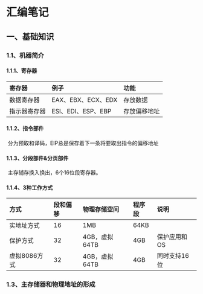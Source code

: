 # 汇编笔记

## 一、基础知识

### 1.1、机器简介

#### 1.1.1、寄存器

|寄存器|例子|功能|
|:-|:-|:-|
|数据寄存器|EAX、EBX、ECX、EDX|存放数据|
|指示器寄存器|ESI、EDI、ESP、EBP|存放偏移地址|

#### 1.1.2、指令部件

​	分为预取和译码，EIP总是保存着下一条将要取出指令的偏移地址

#### 1.1.3、分段部件&分页部件

​	主存辅存换入换出，6个16位段寄存器。

#### 1.1.4、3种工作方式

|方式|段和偏移|物理存储空间|程序段|说明|
|:-|:-|:-|:-|:-|
|实地址方式|16|1MB|64KB||
|保护方式|32|4GB，虚拟64TB|4GB|保护应用和OS|
|虚拟8086方式|32|4GB，虚拟64TB|4GB|同时支持16位|

### 1.3、主存储器和物理地址的形成



